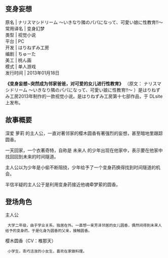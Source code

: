 变身妄想  
---  
原名  |  ナリスマシドリーム ～いきなり隣のパパになって、可愛い娘に性教育!!～   
常用译名  |  变身幻梦   
类型  |  视觉小说   
平台  |  PC   
开发  |  はりねずみ工房   
编剧  |  ちゅーた   
美工  |  桃ん画   
模式  |  单人游戏   
发行时间  |  2013年01月18日   
  
**《变身妄想~突然成为邻家爸爸，对可爱的女儿进行性教育》** （原文：  ナリスマシドリーム ～いきなり隣のパパになって、可愛い娘に性教育!!～
）是はりねずみ工房2013年制作的一款视觉小说。是はりねずみ工房第十七部作品，于  DLsite  上发布。

##  故事概要

深爱  萝莉  的主人公，一直对著邻家的樱木圆香有著强烈的妄想，甚至暗地里跟踪圆香。

一天回家，一个衣著奇特，自称是  未来人  的少年出现在他家中，表示要在他家中找回回到未来的时间隧道。

主人公以为少年是小偷不断阻挠，少年给予了一个变身药换得找到时间隧道的机会。

半信半疑的主人公于是利用变身药接近他魂牵梦萦的圆香。

##  登场角色

主人公

     大学二年级，由于学业关系，独居在外。一直想一亲芳泽邻居的女儿圆香，偶然间得到未来人给予的变身药，于是化身为圆香的父亲，接触圆香。 

樱木圆香（CV：椎那天）

     小学生，乖巧活泼的小女生，喜欢在家做料理。 